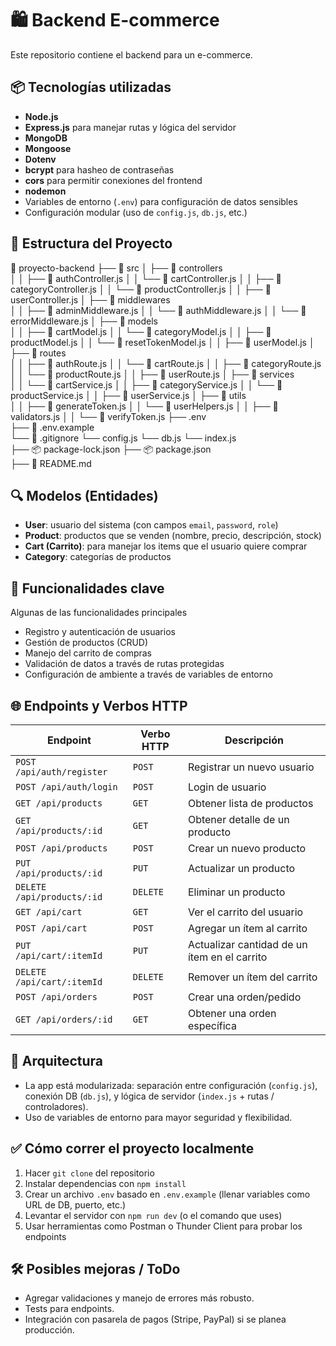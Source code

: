 # 🛍️ Backend E-commerce

Este repositorio contiene el backend para un e-commerce.

## 📦 Tecnologías utilizadas

- **Node.js**  
- **Express.js** para manejar rutas y lógica del servidor  
- **MongoDB**   
- **Mongoose** 
- **Dotenv**
- **bcrypt** para hasheo de contraseñas 
- **cors**  para permitir conexiones del frontend 
- **nodemon**
- Variables de entorno (`.env`) para configuración de datos sensibles 
- Configuración modular (uso de `config.js`, `db.js`, etc.)

## 📁 Estructura del Proyecto

📁 proyecto-backend
├── 📁 src
│   ├── 📁 controllers          
│   │   ├── 📄 authController.js
│   │   └── 📄 cartController.js
│   │   ├── 📄 categoryController.js
│   │   └── 📄 productController.js
│   │   ├── 📄 userController.js
│   ├── 📁 middlewares          
│   │   ├── 📄 adminMiddleware.js
│   │   └── 📄 authMiddleware.js
│   │   └── 📄 errorMiddleware.js
│   ├── 📁 models              
│   │   ├── 📄 cartModel.js
│   │   └── 📄 categoryModel.js
│   │   ├── 📄 productModel.js
│   │   └── 📄 resetTokenModel.js
│   │   ├── 📄 userModel.js
│   ├── 📁 routes               
│   │   ├── 📄 authRoute.js
│   │   └── 📄 cartRoute.js
│   │   ├── 📄 categoryRoute.js
│   │   └── 📄 productRoute.js
│   │   ├── 📄 userRoute.js
│   ├── 📁 services           
│   │   └── 📄 cartService.js
│   │   ├── 📄 categoryService.js
│   │   └── 📄 productService.js
│   │   ├── 📄 userService.js
│   ├── 📁 utils                
│   │   ├── 📄 generateToken.js
│   │   └── 📄 userHelpers.js
│   │   ├── 📄 validators.js
│   │   └── 📄 verifyToken.js 
├──    .env   
├── 🔧 .env.example  
└── 🔧 .gitignore 
└──     config.js
└──     db.js
└──     index.js   
├── 📦 package-lock.json
├── 📦 package.json         
├── 📄 README.md             

## 🔍 Modelos (Entidades)

- **User**: usuario del sistema (con campos  `email`, `password`, `role`)  
- **Product**: productos que se venden (nombre, precio, descripción, stock)  
- **Cart (Carrito)**: para manejar los items que el usuario quiere comprar  
- **Category**: categorías de productos

## 🚀 Funcionalidades clave

Algunas de las funcionalidades principales 

- Registro y autenticación de usuarios  
- Gestión de productos (CRUD)  
- Manejo del carrito de compras   
- Validación de datos a través de rutas protegidas  
- Configuración de ambiente a través de variables de entorno  

## 🌐 Endpoints y Verbos HTTP

| Endpoint | Verbo HTTP | Descripción |
|---|---|---|
| `POST /api/auth/register` | `POST` | Registrar un nuevo usuario |
| `POST /api/auth/login` | `POST` | Login de usuario |
| `GET /api/products` | `GET` | Obtener lista de productos |
| `GET /api/products/:id` | `GET` | Obtener detalle de un producto |
| `POST /api/products` | `POST` | Crear un nuevo producto |
| `PUT /api/products/:id` | `PUT` | Actualizar un producto |
| `DELETE /api/products/:id` | `DELETE` | Eliminar un producto |
| `GET /api/cart` | `GET` | Ver el carrito del usuario |
| `POST /api/cart` | `POST` | Agregar un ítem al carrito |
| `PUT /api/cart/:itemId` | `PUT` | Actualizar cantidad de un ítem en el carrito |
| `DELETE /api/cart/:itemId` | `DELETE` | Remover un ítem del carrito |
| `POST /api/orders` | `POST` | Crear una orden/pedido |
| `GET /api/orders/:id` | `GET` | Obtener una orden específica |


## 🧱 Arquitectura

- La app está modularizada: separación entre configuración (`config.js`), conexión DB (`db.js`), y lógica de servidor (`index.js` + rutas / controladores).  
- Uso de variables de entorno para mayor seguridad y flexibilidad.  


## ✅ Cómo correr el proyecto localmente

1. Hacer `git clone` del repositorio  
2. Instalar dependencias con `npm install` 
3. Crear un archivo `.env` basado en `.env.example` (llenar variables como URL de DB, puerto, etc.)  
4. Levantar el servidor con `npm run dev` (o el comando que uses)  
5. Usar herramientas como Postman o Thunder Client para probar los endpoints

## 🛠️ Posibles mejoras / ToDo
 
- Agregar validaciones y manejo de errores más robusto.    
- Tests para endpoints.  
- Integración con pasarela de pagos (Stripe, PayPal) si se planea producción.    



